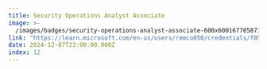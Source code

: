```yaml
---
title: Security Operations Analyst Associate
image: >-
  /images/badges/security-operations-analyst-associate-600x60016770587189825273072.webp
link: "https://learn.microsoft.com/en-us/users/remco050/credentials/f8928c29b5202f81"
date: 2024-12-07T23:00:00.000Z
index: 12
---
```

